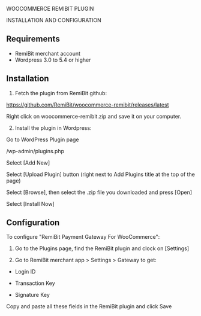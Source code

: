 WOOCOMMERCE REMIBIT PLUGIN

INSTALLATION AND CONFIGURATION

## Requirements

* RemiBit merchant account
* Wordpress 3.0 to 5.4 or higher 

## Installation

1. Fetch the plugin from RemiBit github:

https://github.com/RemiBit/woocommerce-remibit/releases/latest

Right click on woocommerce-remibit.zip and save it on your computer.
  
2. Install the plugin in Wordpress:

Go to WordPress Plugin page

/wp-admin/plugins.php

Select [Add New]

Select [Upload Plugin] button (right next to Add Plugins title at the top of the page)

Select [Browse], then select the .zip file you downloaded and press [Open]

Select [Install Now]


## Configuration

To configure "RemiBit Payment Gateway For WooCommerce":

1. Go to the Plugins page, find the RemiBit plugin and clock on [Settings]

2. Go to RemiBit merchant app > Settings > Gateway to get:

- Login ID

- Transaction Key

- Signature Key

Copy and paste all these fields in the RemiBit plugin and click Save

